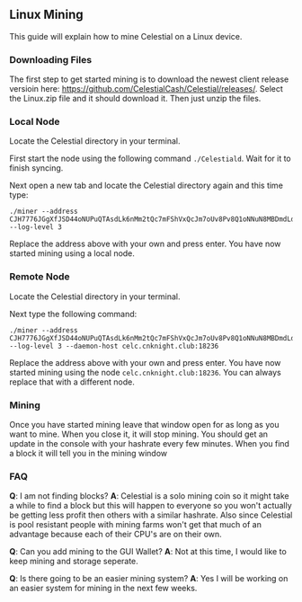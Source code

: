## Linux Mining

This guide will explain how to mine Celestial on a Linux device.

### Downloading Files

The first step to get started mining is to download the newest client release versioin here: https://github.com/CelestialCash/Celestial/releases/. Select the Linux.zip file and it should download it. Then just unzip the files.

### Local Node

Locate the Celestial directory in your terminal.

First start the node using the following command ``./Celestiald``. Wait for it to finish syncing.

Next open a new tab and locate the Celestial directory again and this time type:
```
./miner --address CJH7776JGgXfJSD44oNUPuQTAsdLk6nMm2tQc7mFShVxQcJm7oUv8Pv8Q1oNNuN8MBDmdLd1y2dygPTnVCGkRRZbNbyBnfe --log-level 3
```
Replace the address above with your own and press enter. You have now started mining using a local node.

### Remote Node

Locate the Celestial directory in your terminal.

Next type the following command:
```
./miner --address CJH7776JGgXfJSD44oNUPuQTAsdLk6nMm2tQc7mFShVxQcJm7oUv8Pv8Q1oNNuN8MBDmdLd1y2dygPTnVCGkRRZbNbyBnfe --log-level 3 --daemon-host celc.cnknight.club:18236
```
Replace the address above with your own and press enter. You have now started mining using the node ``celc.cnknight.club:18236``. You can always replace that with a different node.

### Mining

Once you have started mining leave that window open for as long as you want to mine. When you close it, it will stop mining. You should get an update in the console with your hashrate every few minutes. When you find a block it will tell you in the mining window

### FAQ

**Q**: I am not finding blocks?
**A**: Celestial is a solo mining coin so it might take a while to find a block but this will happen to everyone so you won't actually be getting less profit then others with a similar hashrate. Also since Celestial is pool resistant people with mining farms won't get that much of an advantage because each of their CPU's are on their own.

**Q**: Can you add mining to the GUI Wallet?
**A**: Not at this time, I would like to keep mining and storage seperate.

**Q**: Is there going to be an easier mining system?
**A**: Yes I will be working on an easier system for mining in the next few weeks.
